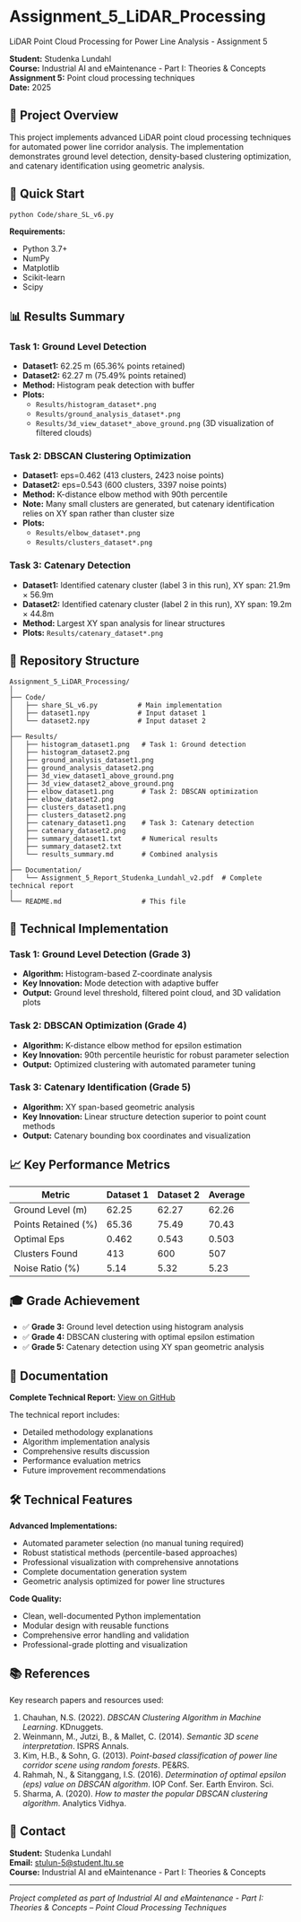 # Assignment_5_LiDAR_Processing
LiDAR Point Cloud Processing for Power Line Analysis - Assignment 5

**Student:** Studenka Lundahl  
**Course:** Industrial AI and eMaintenance - Part I: Theories & Concepts  
**Assignment 5:** Point cloud processing techniques  
**Date:** 2025

## 🎯 Project Overview

This project implements advanced LiDAR point cloud processing techniques for automated power line corridor analysis. The implementation demonstrates ground level detection, density-based clustering optimization, and catenary identification using geometric analysis.

## 🚀 Quick Start

```bash
python Code/share_SL_v6.py
```

**Requirements:**
- Python 3.7+
- NumPy
- Matplotlib  
- Scikit-learn
- Scipy

## 📊 Results Summary

### Task 1: Ground Level Detection
- **Dataset1:** 62.25 m (65.36% points retained)  
- **Dataset2:** 62.27 m (75.49% points retained)  
- **Method:** Histogram peak detection with buffer  
- **Plots:**  
  - `Results/histogram_dataset*.png`  
  - `Results/ground_analysis_dataset*.png`  
  - `Results/3d_view_dataset*_above_ground.png` (3D visualization of filtered clouds)

### Task 2: DBSCAN Clustering Optimization
- **Dataset1:** eps=0.462 (413 clusters, 2423 noise points)  
- **Dataset2:** eps=0.543 (600 clusters, 3397 noise points)  
- **Method:** K-distance elbow method with 90th percentile  
- **Note:** Many small clusters are generated, but catenary identification relies on XY span rather than cluster size  
- **Plots:**  
  - `Results/elbow_dataset*.png`  
  - `Results/clusters_dataset*.png`  

### Task 3: Catenary Detection
- **Dataset1:** Identified catenary cluster (label 3 in this run), XY span: 21.9m × 56.9m  
- **Dataset2:** Identified catenary cluster (label 2 in this run), XY span: 19.2m × 44.8m  
- **Method:** Largest XY span analysis for linear structures  
- **Plots:** `Results/catenary_dataset*.png`

## 📁 Repository Structure

```
Assignment_5_LiDAR_Processing/
│
├── Code/
│   ├── share_SL_v6.py          # Main implementation
│   ├── dataset1.npy            # Input dataset 1
│   └── dataset2.npy            # Input dataset 2
│
├── Results/
│   ├── histogram_dataset1.png   # Task 1: Ground detection
│   ├── histogram_dataset2.png
│   ├── ground_analysis_dataset1.png
│   ├── ground_analysis_dataset2.png
│   ├── 3d_view_dataset1_above_ground.png
│   ├── 3d_view_dataset2_above_ground.png
│   ├── elbow_dataset1.png       # Task 2: DBSCAN optimization
│   ├── elbow_dataset2.png
│   ├── clusters_dataset1.png
│   ├── clusters_dataset2.png
│   ├── catenary_dataset1.png    # Task 3: Catenary detection
│   ├── catenary_dataset2.png
│   ├── summary_dataset1.txt     # Numerical results
│   ├── summary_dataset2.txt
│   └── results_summary.md       # Combined analysis
│
├── Documentation/
│   └── Assignment_5_Report_Studenka_Lundahl_v2.pdf  # Complete technical report
│
└── README.md                    # This file
```

## 🔬 Technical Implementation

### Task 1: Ground Level Detection (Grade 3)
- **Algorithm:** Histogram-based Z-coordinate analysis
- **Key Innovation:** Mode detection with adaptive buffer
- **Output:** Ground level threshold, filtered point cloud, and 3D validation plots

### Task 2: DBSCAN Optimization (Grade 4)  
- **Algorithm:** K-distance elbow method for epsilon estimation
- **Key Innovation:** 90th percentile heuristic for robust parameter selection
- **Output:** Optimized clustering with automated parameter tuning

### Task 3: Catenary Identification (Grade 5)
- **Algorithm:** XY span-based geometric analysis  
- **Key Innovation:** Linear structure detection superior to point count methods
- **Output:** Catenary bounding box coordinates and visualization

## 📈 Key Performance Metrics

| Metric | Dataset 1 | Dataset 2 | Average |
|--------|-----------|-----------|---------|
| Ground Level (m) | 62.25 | 62.27 | 62.26 |
| Points Retained (%) | 65.36 | 75.49 | 70.43 |
| Optimal Eps | 0.462 | 0.543 | 0.503 |
| Clusters Found | 413 | 600 | 507 |
| Noise Ratio (%) | 5.14 | 5.32 | 5.23 |

## 🎓 Grade Achievement

- ✅ **Grade 3:** Ground level detection using histogram analysis  
- ✅ **Grade 4:** DBSCAN clustering with optimal epsilon estimation  
- ✅ **Grade 5:** Catenary detection using XY span geometric analysis  

## 📖 Documentation

**Complete Technical Report:** [View on GitHub](https://github.com/StudenkaLundahl/Assignment_5_LiDAR_Processing/blob/main/Documentation/Assignment_5_Report_Studenka_Lundahl.pdf)

The technical report includes:
- Detailed methodology explanations  
- Algorithm implementation analysis  
- Comprehensive results discussion  
- Performance evaluation metrics  
- Future improvement recommendations  

## 🛠️ Technical Features

**Advanced Implementations:**
- Automated parameter selection (no manual tuning required)  
- Robust statistical methods (percentile-based approaches)  
- Professional visualization with comprehensive annotations  
- Complete documentation generation system  
- Geometric analysis optimized for power line structures  

**Code Quality:**
- Clean, well-documented Python implementation  
- Modular design with reusable functions  
- Comprehensive error handling and validation  
- Professional-grade plotting and visualization  

## 📚 References

Key research papers and resources used:
1. Chauhan, N.S. (2022). *DBSCAN Clustering Algorithm in Machine Learning*. KDnuggets.  
2. Weinmann, M., Jutzi, B., & Mallet, C. (2014). *Semantic 3D scene interpretation*. ISPRS Annals.  
3. Kim, H.B., & Sohn, G. (2013). *Point-based classification of power line corridor scene using random forests*. PE&RS.  
4. Rahmah, N., & Sitanggang, I.S. (2016). *Determination of optimal epsilon (eps) value on DBSCAN algorithm*. IOP Conf. Ser. Earth Environ. Sci.  
5. Sharma, A. (2020). *How to master the popular DBSCAN clustering algorithm*. Analytics Vidhya.  

## 📧 Contact

**Student:** Studenka Lundahl  
**Email:** stulun-5@student.ltu.se  
**Course:** Industrial AI and eMaintenance - Part I: Theories & Concepts  

---

*Project completed as part of Industrial AI and eMaintenance - Part I: Theories & Concepts – Point Cloud Processing Techniques*  
